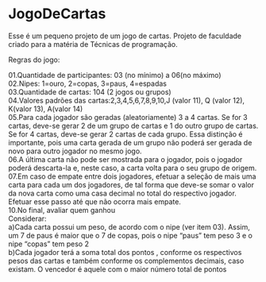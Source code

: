 # JogoDeCartas
Esse é um pequeno projeto de um jogo de cartas. Projeto de faculdade criado para a matéria de Técnicas de programação.

Regras do jogo:

01.Quantidade de participantes: 03 (no mínimo) a 06(no máximo) <br>
02.Nipes: 1=ouro, 2=copas, 3=paus, 4=espadas <br>
03.Quantidade de cartas: 104 (2 jogos ou grupos) <br>
04.Valores padrões das cartas:2,3,4,5,6,7,8,9,10,J (valor 11), Q (valor 12), K(valor 13), A(valor 14) <br>
05.Para cada jogador são geradas (aleatoriamente) 3 a 4 cartas. Se for 3 cartas, deve-se gerar 2 de um grupo 
de cartas e 1 do outro grupo de cartas. Se for 4 cartas, deve-se gerar 2 cartas de cada grupo. Essa distinção é 
importante, pois uma carta gerada de um grupo não poderá ser gerada de novo para outro jogador no 
mesmo jogo. <br>
06.A última carta não pode ser mostrada para o jogador, pois o jogador poderá descarta-la e, neste caso, a 
carta volta para o seu grupo de origem. <br>
07.Em caso de empate entre dois jogadores, efetuar a seleção de mais uma carta para cada um dos 
jogadores, de tal forma que deve-se somar o valor da nova carta como uma casa decimal no total do 
respectivo jogador. Efetuar esse passo até que não ocorra mais empate. <br>
10.No final, avaliar quem ganhou <br>
Considerar: <br>
a)Cada carta possui um peso, de acordo com o nipe (ver item 03). Assim, um 7 de paus é maior que o 7 de 
copas, pois o nipe “paus” tem peso 3 e o nipe “copas” tem peso 2 <br>
b)Cada jogador terá a soma total dos pontos , conforme os respectivos pesos das cartas e também conforme 
os complementos decimais, caso existam. O vencedor é aquele com o maior número total de pontos <br>
